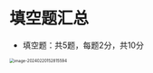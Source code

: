 # 填空题汇总

* 填空题：共5题，每题2分，共10分

<img src="https://cvp.oss-cn-shanghai.aliyuncs.com/picgo/202402201528669.png" alt="image-20240220152815594" style="zoom:50%;" />